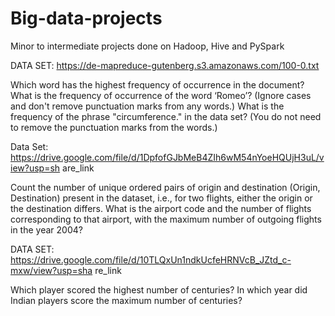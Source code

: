 # Big-data-projects
Minor to intermediate projects done on Hadoop, Hive and PySpark

DATA SET: https://de-mapreduce-gutenberg.s3.amazonaws.com/100-0.txt

Which word has the highest frequency of occurrence in the document?
What is the frequency of occurrence of the word ‘Romeo’? (Ignore cases and don't
remove punctuation marks from any words.)
What is the frequency of the phrase "circumference." in the data set? (You do not
need to remove the punctuation marks from the words.)

Data Set:
https://drive.google.com/file/d/1DpfofGJbMeB4ZIh6wM54nYoeHQUjH3uL/view?usp=sh
are_link

Count the number of unique ordered pairs of origin and destination (Origin,
Destination) present in the dataset, i.e., for two flights, either the origin or the destination
differs.
What is the airport code and the number of flights corresponding to that airport, with
the maximum number of outgoing flights in the year 2004?

DATA SET:
https://drive.google.com/file/d/10TLQxUn1ndkUcfeHRNVcB_JZtd_c-mxw/view?usp=sha
re_link

Which player scored the highest number of centuries?
In which year did Indian players score the maximum number of centuries?
